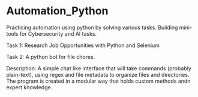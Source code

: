 # Automation_Python
Practicing automation using python by solving various tasks. Building mini-tools for Cybersecurity and AI tasks.


Task 1: Research Job Opportunities with Python and Selenium

Task 2: A python bot for file chores. 

Description: A simple chat like interface that will take commands (probably plain-text), using regex and file metadata to organize files and directories. The program is created in a modular way that holds custom methods andn expert knowledge.
